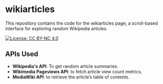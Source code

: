 # wikiarticles

This repository contains the code for the wikiarticles page, a scroll-based interface for exploring random Wikipedia articles.

[![License: CC BY-NC 4.0](https://img.shields.io/badge/License-CC_BY--NC_4.0-lightgrey.svg)](https://creativecommons.org/licenses/by-nc/4.0/)

## APIs Used

- **Wikipedia's API**: To get random article summaries.
- **Wikimedia Pageviews API**: to fetch article view count metrics.
- **MediaWiki API**: to retrieve the article’s table of contents.
